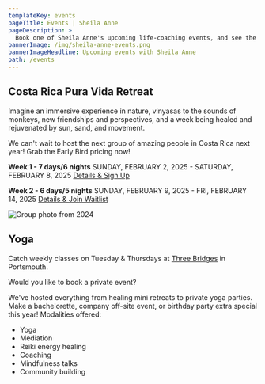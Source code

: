```yaml
---
templateKey: events
pageTitle: Events | Sheila Anne
pageDescription: >
  Book one of Sheila Anne's upcoming life-coaching events, and see the schedule for future programs being offered. Don't miss out!
bannerImage: /img/sheila-anne-events.png
bannerImageHeadline: Upcoming events with Sheila Anne
path: /events
---
```


## Costa Rica Pura Vida Retreat

Imagine an immersive experience in nature, vinyasas to the sounds of monkeys, new friendships and perspectives, and a week being healed and rejuvenated by sun, sand, and movement.

We can't wait to host the next group of amazing people in Costa Rica next year! Grab the Early Bird pricing now!

**Week 1 - 7 days/6 nights**
SUNDAY, FEBRUARY 2, 2025 - SATURDAY, FEBRUARY 8, 2025
[Details & Sign Up](/pura-vida-retreat/)

**Week 2 - 6 days/5 nights**
SUNDAY, FEBRUARY 9, 2025 - FRI, FEBRUARY 14, 2025
[Details & Join Waitlist](/pura-vida-retreat/)

![Group photo from 2024](/img/pura-vida-retreat-welcome.jpg)

## Yoga

Catch weekly classes on Tuesday & Thursdays at [Three Bridges](https://www.3bridgesyoga.com/) in Portsmouth.

Would you like to book a private event?

We've hosted everything from healing mini retreats to private yoga parties. Make a bachelorette, company off-site event, or birthday party extra special this year! Modalities offered:

- Yoga
- Mediation
- Reiki energy healing
- Coaching
- Mindfulness talks
- Community building
